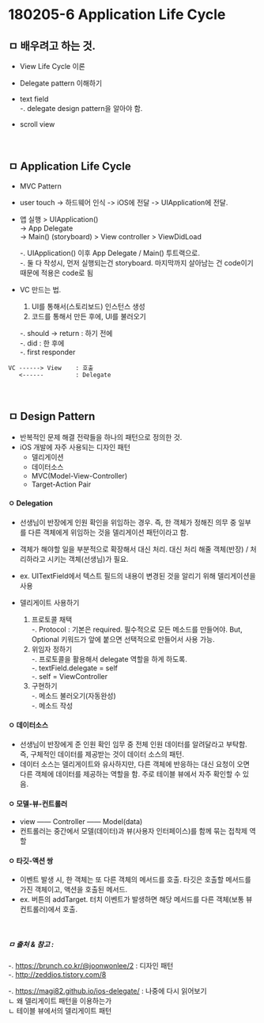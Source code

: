 # 180205-6 Application Life Cycle

## ㅁ 배우려고 하는 것.
- View Life Cycle 이론 
- Delegate pattern 이해하기

- text field  
    -. delegate design pattern을 알아야 함.
- scroll view

<br>

## ㅁ Application Life Cycle
- MVC Pattern
- user touch -> 하드웨어 인식 -> iOS에 전달 ->  UIApplication에 전달.
  
- 앱 실행 > UIApplication()   
    -> App Delegate   
    -> Main() (storyboard) > View controller > ViewDidLoad  
   
    -. UIApplication() 이후 App Delegate / Main() 투트랙으로.  
    -. 둘 다 작성시, 먼저 실행되는건 storyboard. 마지막까지 살아남는 건 code이기 때문에 적용은 code로 됨

- VC 만드는 법.  
    1) UI를 통해서(스토리보드) 인스턴스 생성  
    2) 코드를 통해서 만든 후에, UI를 불러오기  
  
    -. should -> return : 하기 전에  
    -. did : 한 후에  
    -. first responder  
  
``` 
VC ------> View    : 호출
   <------         : Delegate
```

<br>

## ㅁ Design Pattern 
- 반복적인 문제 해결 전략들을 하나의 패턴으로 정의한 것.
- iOS 개발에 자주 사용되는 디자인 패턴
    - 델리게이션
    - 데이터소스
    - MVC(Model-View-Controller)
    - Target-Action Pair

#### ㅇ Delegation
- 선생님이 반장에게 인원 확인을 위임하는 경우. 즉, 한 객체가 정해진 의무 중 일부를 다른 객체에게 위임하는 것을 델리게이션 패턴이라고 함.
- 객체가 해야할 일을 부분적으로 확장해서 대신 처리. 대신 처리 해줄 객체(반장) / 처리하라고 시키는 객체(선생님)가 필요.
- ex. UITextField에서 텍스트 필드의 내용이 변경된 것을 알리기 위해 델리게이션을 사용

- 델리게이트 사용하기  
    1) 프로토콜 채택  
     -. Protocol : 기본은 required. 필수적으로 모든 메소드를 만들어야. But, Optional 키워드가 앞에 붙으면 선택적으로 만들어서 사용 가능.  
    2) 위임자 정하기  
     -. 프로토콜을 활용해서 delegate 역할을 하게 하도록.  
     -. textField.delegate = self  
     -. self = ViewController  
    3) 구현하기  
      -. 메소드 불러오기(자동완성)  
      -. 메소드 작성  


#### ㅇ 데이터소스
- 선생님이 반장에게 준 인원 확인 임무 중 전체 인원 데이터를 알려달라고 부탁함. 즉, 구체적인 데이터를 제공받는 것이 데이터 소스의 패턴. 
- 데이터 소스는 델리게이트와 유사하지만, 다른 객체에 반응하는 대신 요청이 오면 다른 객체에 데이터를 제공하는 역할을 함. 주로 테이블 뷰에서 자주 확인할 수 있음.

#### ㅇ 모델-뷰-컨트롤러
- view —— Controller —— Model(data)
- 컨트롤러는 중간에서 모델(데이터)과 뷰(사용자 인터페이스)를 함께 묶는 접착제 역할

#### ㅇ 타깃-액션 쌍
- 이벤트 발생 시, 한 객체는 또 다른 객체의 메서드를 호출. 타깃은 호출할 메서드를 가진 객체이고, 액션을 호출된 메서드.
- ex. 버튼의 addTarget. 터치 이벤트가 발생하면 해당 메서드를 다른 객체(보통 뷰 컨트롤러)에서 호출.

<br>

##### ㅁ 출처 & 참고 :   
-. https://brunch.co.kr/@joonwonlee/2 : 디자인 패턴  
-. http://zeddios.tistory.com/8  

-. https://magi82.github.io/ios-delegate/ : 나중에 다시 읽어보기  
ㄴ 왜 델리게이트 패턴을 이용하는가  
ㄴ 테이블 뷰에서의 델리게이트 패턴   
